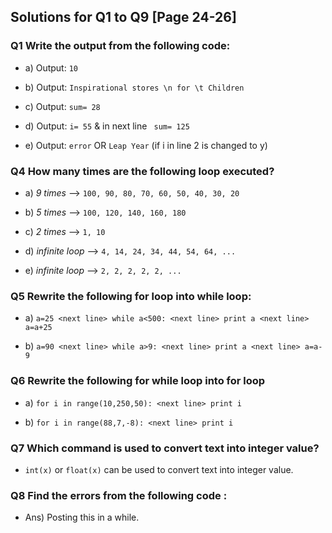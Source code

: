 ## Solutions for Q1 to Q9 [Page 24-26]
 
### Q1 Write the output from the following code:
    
* a) Output: ``` 10 ```

* b) Output: ``` Inspirational stores \n for \t Children ```

* c) Output: ``` sum= 28 ```

* d) Output: ``` i= 55 ``` & in next line ``` sum= 125```

* e) Output: ``` error ``` OR ``` Leap Year ``` (if i in line 2 is changed to y)

### Q4 How many times are the following loop executed?

* a) <i>9 times</i> --> ``` 100, 90, 80, 70, 60, 50, 40, 30, 20 ```

* b) <i>5 times</i> --> ``` 100, 120, 140, 160, 180 ```

* c) <i>2 times</i> --> ``` 1, 10 ```

* d) <i>infinite loop</i> --> ``` 4, 14, 24, 34, 44, 54, 64, ... ```

* e) <i>infinite loop</i> --> ``` 2, 2, 2, 2, 2, ... ```

### Q5 Rewrite the following for loop into while loop:

* a) ```a=25 <next line>
     while a<500: <next line>
         print a <next line>
         a=a+25 ```
         
* b) ``` a=90 <next line>
     while a>9: <next line>
         print a <next line>
         a=a-9 ```
         
### Q6 Rewrite the following for while loop into for loop

* a) ``` for i in range(10,250,50): <next line> print i ```

* b) ``` for i in range(88,7,-8): <next line> print i ```

### Q7 Which command is used to convert text into integer value? 

* ```int(x)``` or ```float(x)``` can be used to convert text into integer value.

### Q8 Find the errors from the following code : 

* Ans) Posting this in a while.
